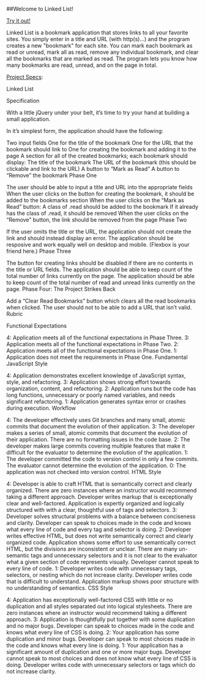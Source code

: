 ##Welcome to Linked List!

[Try it out!](https://gness1804.github.io/linked-list/)

Linked List is a bookmark application that stores links to all your favorite sites. You simply enter in a title and URL (with http(s)...) and the program creates a new "bookmark" for each site. You can mark each bookmark as read or unread, mark all as read, remove any individual bookmark, and clear all the bookmarks that are marked as read. The program lets you know how many bookmarks are read, unread, and on the page in total.

[Project Specs](http://frontend.turing.io/projects/linked-list.html):

Linked List

Specification

With a little jQuery under your belt, it’s time to try your hand at building a small application.

In it’s simplest form, the application should have the following:

Two input fields
One for the title of the bookmark
One for the URL that the bookmark should link to
One for creating the bookmark and adding it to the page
A section for all of the created bookmarks; each bookmark should display:
The title of the bookmark
The URL of the bookmark (this should be clickable and link to the URL)
A button to “Mark as Read”
A button to “Remove” the bookmark
Phase One

The user should be able to input a title and URL into the appropriate fields
When the user clicks on the button for creating the bookmark, it should be added to the bookmarks section
When the user clicks on the “Mark as Read” button:
A class of .read should be added to the bookmark
If it already has the class of .read, it should be removed
When the user clicks on the “Remove” button, the link should be removed from the page
Phase Two

If the user omits the title or the URL, the application should not create the link and should instead display an error.
The application should be resposive and work equally well on desktop and mobile. (Flexbox is your friend here.)
Phase Three

The button for creating links should be disabled if there are no contents in the title or URL fields.
The application should be able to keep count of the total number of links currently on the page.
The application should be able to keep count of the total number of read and unread links currently on the page.
Phase Four: The Project Strikes Back

Add a “Clear Read Bookmarks” button which clears all the read bookmarks when clicked.
The user should not to be able to add a URL that isn’t valid.
Rubric

Functional Expectations

4: Application meets all of the functional expectations in Phase Three.
3: Application meets all of the functional expectations in Phase Two.
2: Application meets all of the functional expectations in Phase One.
1: Application does not meet the requirements in Phase One.
Fundamental JavaScript Style

4: Application demonstrates excellent knowledge of JavaScript syntax, style, and refactoring.
3: Application shows strong effort towards organization, content, and refactoring.
2: Application runs but the code has long functions, unnecessary or poorly named variables, and needs significant refactoring.
1: Application generates syntax error or crashes during execution.
Workflow

4: The developer effectively uses Git branches and many small, atomic commits that document the evolution of their application.
3: The developer makes a series of small, atomic commits that document the evolution of their application. There are no formatting issues in the code base.
2: The developer makes large commits covering multiple features that make it difficult for the evaluator to determine the evolution of the application.
1: The developer committed the code to version control in only a few commits. The evaluator cannot determine the evolution of the application.
0: The application was not checked into version control.
HTML Style

4: Developer is able to craft HTML that is semantically correct and clearly organized. There are zero instances where an instructor would recommend taking a different approach. Developer writes markup that is exceptionally clear and well-factored. Application is expertly organized and logically structured with with a clear, thoughtful use of tags and selectors.
3: Developer solves structural problems with a balance between conciseness and clarity. Developer can speak to choices made in the code and knows what every line of code and every tag and selector is doing.
2: Developer writes effective HTML, but does not write semantically correct and clearly organized code. Application shows some effort to use semantically correct HTML, but the divisions are inconsistent or unclear. There are many un-semantic tags and unnecessary selectors and it is not clear to the evaluator what a given section of code represents visually. Developer cannot speak to every line of code.
1: Developer writes code with unnecessary tags, selectors, or nesting which do not increase clarity. Developer writes code that is difficult to understand. Application markup shows poor structure with no understanding of semantics.
CSS Style

4: Application has exceptionally well-factored CSS with little or no duplication and all styles separated out into logical stylesheets. There are zero instances where an instructor would recommend taking a different approach.
3: Application is thoughtfully put together with some duplication and no major bugs. Developer can speak to choices made in the code and knows what every line of CSS is doing.
2: Your application has some duplication and minor bugs. Developer can speak to most choices made in the code and knows what every line is doing.
1: Your application has a significant amount of duplication and one or more major bugs. Developer cannot speak to most choices and does not know what every line of CSS is doing. Developer writes code with unnecessary selectors or tags which do not increase clarity.
